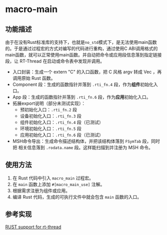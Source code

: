 # macro-main

## 功能描述

由于在没有Rust标准库的支持下，也就是`no_std`模式下，是无法使用main函数的。于是通过过程宏的方式对编写的代码进行重构，通过使用C ABI调用格式的main函数，就可以正常使用main函数。并自动把命令或应用段信息落到指定链接段，让 RT-Thread 在启动或命令表中发现并调用。

* 入口封装：生成一个 extern "C" 的入口函数，把 C 风格 argv 转成 Vec<ParamItem> ，再调用原始 Rust 函数。
* Component 段：生成的函数指针并落到 `.rti_fn.4` 段，作为**组件**初始化入口。
* App 段：生成的函数指针并落到 `.rti_fn.6` 段，作为**应用**初始化入口。
* 拓展export说明（部分未测试实现）：
  * 预初始化入口：`.rti_fn.2` 段
  * 设备初始化入口：`.rti_fn.3` 段
  * 组件初始化入口：`.rti_fn.4` 段（已测试）
  * 环境初始化入口：`.rti_fn.5` 段
  * 应用初始化入口：`.rti_fn.6` 段（已测试）
* MSH命令导出：生成命令描述结构体，并把该结构体落到 `FSymTab` 段，同时把 相关信息落到 `.rodata.name` 段。这样能扫描到并注册为 MSH 命令。

## 使用方法

1. 在 Rust 代码中引入 `macro_main` 过程宏。
2. 在 `main` 函数上添加 `#[macro_main_use]` 注解。
3. 根据需求注册为组件或应用。
4. 编译 Rust 代码，生成的可执行文件中就会包含 `main` 函数的入口。

## 参考实现

[RUST support for rt-thread](https://github.com/rust-for-rtthread/rtt_rust)
